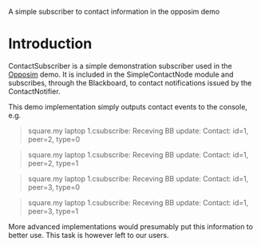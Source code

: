 A simple subscriber to contact information in the opposim demo

# Introduction #

ContactSubscriber is a simple demonstration subscriber used in the [Opposim](Opposim.md) demo. It is included in the SimpleContactNode module and subscribes, through the Blackboard, to contact notifications issued by the ContactNotifier.

This demo implementation simply outputs contact events to the console, e.g.

> square.my laptop 1.csubscribe: Receving BB update: Contact: id=1, peer=2, type=0

> square.my laptop 1.csubscribe: Receving BB update: Contact: id=1, peer=2, type=1

> square.my laptop 1.csubscribe: Receving BB update: Contact: id=1, peer=3, type=0

> square.my laptop 1.csubscribe: Receving BB update: Contact: id=1, peer=3, type=1

More advanced implementations would presumably put this information to better use. This task is however left to our users.